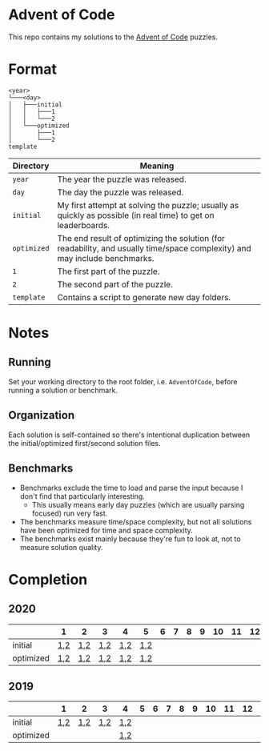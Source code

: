 # Advent of Code

This repo contains my solutions to the [Advent of Code](https://adventofcode.com/) puzzles.

# Format

```
<year>
└───<day>
│   ├───initial
│   │   ├───1
│   │   └───2
│   └───optimized
│       ├───1
│       └───2
template
```

| Directory   | Meaning                                                                                                                    |
|-------------|----------------------------------------------------------------------------------------------------------------------------|
| `year`      | The year the puzzle was released.                                                                                          |
| `day`       | The day the puzzle was released.                                                                                           |
| `initial`   | My first attempt at solving the puzzle; usually as quickly as possible (in real time) to get on leaderboards.              |
| `optimized` | The end result of optimizing the solution (for readability, and usually time/space complexity) and may include benchmarks. |
| `1`         | The first part of the puzzle.                                                                                              |
| `2`         | The second part of the puzzle.                                                                                             |
|`template`   | Contains a script to generate new day folders.                                                                             |


# Notes

## Running

Set your working directory to the root folder, i.e. `AdventOfCode`, before running a solution or benchmark.

## Organization

Each solution is self-contained so there's intentional duplication between the initial/optimized first/second solution files.

## Benchmarks

  - Benchmarks exclude the time to load and parse the input because I don't find that particularly interesting.
    - This usually means early day puzzles (which are usually parsing focused) run very fast.
  - The benchmarks measure time/space complexity, but not all solutions have been optimized for time and space complexity.
  - The benchmarks exist mainly because they're fun to look at, not to measure solution quality.

# Completion

## 2020

|           | 1                                                               | 2                                                               | 3                                                               | 4                                                               | 5                                                               | 6 | 7 | 8 | 9 | 10 | 11 | 12 | 13 | 14 | 15 | 16 | 17 | 18 | 19 | 20 | 21 | 22 | 23 | 24 | 25 |
|-----------|-----------------------------------------------------------------|-----------------------------------------------------------------|-----------------------------------------------------------------|-----------------------------------------------------------------|-----------------------------------------------------------------|---|---|---|---|----|----|----|----|----|----|----|----|----|----|----|----|----|----|----|----|
| initial   | [1](2020/1/initial/1/main.go),[2](2020/1/initial/2/main.go)     | [1](2020/2/initial/1/main.go),[2](2020/2/initial/2/main.go)     | [1](2020/3/initial/1/main.go),[2](2020/3/initial/2/main.go)     | [1](2020/4/initial/1/main.go),[2](2020/4/initial/2/main.go)     | [1](2020/5/initial/1/main.go),[2](2020/5/initial/2/main.go)     |   |   |   |   |    |    |    |    |    |    |    |    |    |    |    |    |    |    |    |    |
| optimized | [1](2020/1/optimized/1/main.go),[2](2020/1/optimized/2/main.go) | [1](2020/2/optimized/1/main.go),[2](2020/2/optimized/2/main.go) | [1](2020/3/optimized/1/main.go),[2](2020/3/optimized/2/main.go) | [1](2020/4/optimized/1/main.go),[2](2020/4/optimized/2/main.go) | [1](2020/5/optimized/1/main.go),[2](2020/5/optimized/2/main.go) |   |   |   |   |    |    |    |    |    |    |    |    |    |    |    |    |    |    |    |    |

## 2019

|           | 1                                                           | 2                                                           | 3                                                           | 4                                                               | 5 | 6 | 7 | 8 | 9 | 10 | 11 | 12 | 13 | 14 | 15 | 16 | 17 | 18 | 19 | 20 | 21 | 22 | 23 | 24 | 25 |
|-----------|-------------------------------------------------------------|-------------------------------------------------------------|-------------------------------------------------------------|-----------------------------------------------------------------|---|---|---|---|---|----|----|----|----|----|----|----|----|----|----|----|----|----|----|----|----|
| initial   | [1](2019/1/initial/1/main.go),[2](2019/1/initial/2/main.go) | [1](2019/2/initial/1/main.go),[2](2019/2/initial/2/main.go) | [1](2019/3/initial/1/main.go),[2](2019/3/initial/2/main.go) | [1](2019/4/initial/1/main.go),[2](2019/4/initial/2/main.go)     |   |   |   |   |   |    |    |    |    |    |    |    |    |    |    |    |    |    |    |    |    |
| optimized |                                                             |                                                             |                                                             | [1](2019/4/optimized/1/main.go),[2](2019/4/optimized/2/main.go) |   |   |   |   |   |    |    |    |    |    |    |    |    |    |    |    |    |    |    |    |    |
